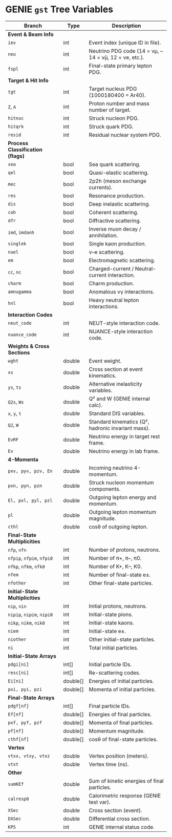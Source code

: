 # GENIE `gst` Tree Variables

| Branch        | Type      | Description |
|---------------|-----------|-------------|
| **Event & Beam Info** |||
| `iev`         | int       | Event index (unique ID in file). |
| `neu`         | int       | Neutrino PDG code (14 = νμ, –14 = ν̄μ, 12 = νe, etc.). |
| `fspl`        | int       | Final-state primary lepton PDG. |
| **Target & Hit Info** |||
| `tgt`         | int       | Target nucleus PDG (1000180400 = Ar40). |
| `Z`, `A`      | int       | Proton number and mass number of target. |
| `hitnuc`      | int       | Struck nucleon PDG. |
| `hitqrk`      | int       | Struck quark PDG. |
| `resid`       | int       | Residual nuclear system PDG. |
| **Process Classification (flags)** |||
| `sea`         | bool      | Sea quark scattering. |
| `qel`         | bool      | Quasi-elastic scattering. |
| `mec`         | bool      | 2p2h (meson exchange currents). |
| `res`         | bool      | Resonance production. |
| `dis`         | bool      | Deep inelastic scattering. |
| `coh`         | bool      | Coherent scattering. |
| `dfr`         | bool      | Diffractive scattering. |
| `imd`, `imdanh` | bool    | Inverse muon decay / annihilation. |
| `singlek`     | bool      | Single kaon production. |
| `nuel`        | bool      | ν–e scattering. |
| `em`          | bool      | Electromagnetic scattering. |
| `cc`, `nc`    | bool      | Charged-current / Neutral-current interaction. |
| `charm`       | bool      | Charm production. |
| `amnugamma`   | bool      | Anomalous νγ interactions. |
| `hnl`         | bool      | Heavy neutral lepton interactions. |
| **Interaction Codes** |||
| `neut_code`   | int       | NEUT-style interaction code. |
| `nuance_code` | int       | NUANCE-style interaction code. |
| **Weights & Cross Sections** |||
| `wght`        | double    | Event weight. |
| `xs`          | double    | Cross section at event kinematics. |
| `ys`, `ts`    | double    | Alternative inelasticity variables. |
| `Q2s`, `Ws`   | double    | Q² and W (GENIE internal calc). |
| `x`, `y`, `t` | double    | Standard DIS variables. |
| `Q2`, `W`     | double    | Standard kinematics (Q², hadronic invariant mass). |
| `EvRF`        | double    | Neutrino energy in target rest frame. |
| `Ev`          | double    | Neutrino energy in lab frame. |
| **4-Momenta** |||
| `pxv, pyv, pzv, En` | double | Incoming neutrino 4-momentum. |
| `pxn, pyn, pzn`     | double | Struck nucleon momentum components. |
| `El, pxl, pyl, pzl` | double | Outgoing lepton energy and momentum. |
| `pl`          | double    | Outgoing lepton momentum magnitude. |
| `cthl`        | double    | cosθ of outgoing lepton. |
| **Final-State Multiplicities** |||
| `nfp`, `nfn`  | int       | Number of protons, neutrons. |
| `nfpip`, `nfpim`, `nfpi0` | int | Number of π+, π–, π0. |
| `nfkp`, `nfkm`, `nfk0`   | int | Number of K+, K–, K0. |
| `nfem`        | int       | Number of final-state e±. |
| `nfother`     | int       | Other final-state particles. |
| **Initial-State Multiplicities** |||
| `nip`, `nin`  | int       | Initial protons, neutrons. |
| `nipip`, `nipim`, `nipi0` | int | Initial-state pions. |
| `nikp`, `nikm`, `nik0`   | int | Initial-state kaons. |
| `niem`        | int       | Initial-state e±. |
| `niother`     | int       | Other initial-state particles. |
| `ni`          | int       | Total initial particles. |
| **Initial-State Arrays** |||
| `pdgi[ni]`    | int[]     | Initial particle IDs. |
| `resc[ni]`    | int[]     | Re-scattering codes. |
| `Ei[ni]`      | double[]  | Energies of initial particles. |
| `pxi, pyi, pzi` | double[] | Momenta of initial particles. |
| **Final-State Arrays** |||
| `pdgf[nf]`    | int[]     | Final particle IDs. |
| `Ef[nf]`      | double[]  | Energies of final particles. |
| `pxf, pyf, pzf` | double[] | Momenta of final particles. |
| `pf[nf]`      | double[]  | Momentum magnitude. |
| `cthf[nf]`    | double[]  | cosθ of final-state particles. |
| **Vertex** |||
| `vtxx, vtxy, vtxz` | double | Vertex position (meters). |
| `vtxt`        | double    | Vertex time (ns). |
| **Other** |||
| `sumKEf`      | double    | Sum of kinetic energies of final particles. |
| `calresp0`    | double    | Calorimetric response (GENIE test var). |
| `XSec`        | double    | Cross section (event). |
| `DXSec`       | double    | Differential cross section. |
| `KPS`         | int       | GENIE internal status code. |
